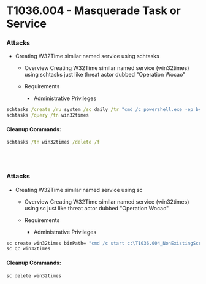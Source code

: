 <!---------------------------------------------------------------------------------
Copyright: (c) BLS OPS LLC.
This program is free software: you can redistribute it and/or modify
it under the terms of the GNU General Public License as published by
the Free Software Foundation, version 3.
This program is distributed in the hope that it will be useful,
but WITHOUT ANY WARRANTY; without even the implied warranty of
MERCHANTABILITY or FITNESS FOR A PARTICULAR PURPOSE. See the
GNU General Public License for more details.
You should have received a copy of the GNU General Public License
along with this program. If not, see <https://www.gnu.org/licenses/>.
--------------------------------------------------------------------------------->
# T1036.004 - Masquerade Task or Service

### Attacks
* Creating W32Time similar named service using schtasks
	* Overview
Creating W32Time similar named service (win32times) using schtasks just like threat actor dubbed "Operation Wocao"

	* Requirements
		* Administrative Privileges 

```cmd
schtasks /create /ru system /sc daily /tr "cmd /c powershell.exe -ep bypass -file c:\T1036.004_NonExistingScript.ps1" /tn win32times /f
schtasks /query /tn win32times
```

#### Cleanup Commands:
```cmd
schtasks /tn win32times /delete /f
```

<br/>
<br/>

### Attacks
* Creating W32Time similar named service using sc
	* Overview
Creating W32Time similar named service (win32times) using sc just like threat actor dubbed "Operation Wocao"

	* Requirements
		* Administrative Privileges 

```cmd
sc create win32times binPath= "cmd /c start c:\T1036.004_NonExistingScript.ps1"
sc qc win32times
```

#### Cleanup Commands:
```cmd
sc delete win32times
```

<br/>
